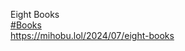 Eight Books  
[\#<span>Books</span>](https://social.lol/tags/Books)  
[<span class="invisible">https://</span><span class="">mihobu.lol/2024/07/eight-books</span><span class="invisible"></span>](https://mihobu.lol/2024/07/eight-books)